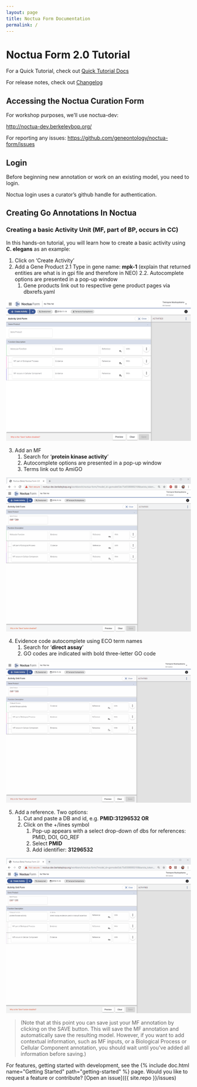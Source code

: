 ```yaml
---
layout: page
title: Noctua Form Documentation
permalink: /
---
```


# Noctua Form 2.0 Tutorial

For a Quick Tutorial, check out [Quick Tutorial Docs](docs/quick-outline-tutorial.md)

For release notes, check out [Changelog](docs/changelog.md)

## Accessing the Noctua Curation Form

For workshop purposes, we’ll use noctua-dev:

<http://noctua-dev.berkeleybop.org/>

For reporting any issues: <https://github.com/geneontology/noctua-form/issues>

## Login

Before beginning new annotation or work on an existing model, you need to login.

Noctua login uses a curator’s github handle for authentication.

## Creating Go Annotations In Noctua

### Creating a basic Activity Unit (MF, part of BP, occurs in CC)

In this hands-on tutorial, you will learn how to create a basic activity using
**C. elegans** as an example:

1.  Click on ‘Create Activity’
2.  Add a Gene Product
    2.1  Type in gene name: **mpk-1** (explain that returned entities are what is
        in gpi file and therefore in NEO)
    2.2.  Autocomplete options are presented in a pop-up window
    1.  Gene products link out to respective gene product pages via dbxrefs.yaml

![](assets/img/create-autocomplete.gif)

3.  Add an MF
    1.  Search for ‘**protein kinase activity**’
    2.  Autocomplete options are presented in a pop-up window
    3.  Terms link out to AmiGO


![](assets/img/create-autocomplete-mf-linkouts.gif)


4.  Evidence code autocomplete using ECO term names
    1.  Search for ‘**direct assay**’
    2.  GO codes are indicated with bold three-letter GO code


![](assets/img/create-autocomplete-evidence.gif)


5.  Add a reference. Two options:
    1.  Cut and paste a DB and id, e.g. **PMID:31296532 OR**
    2.  Click on the +/lines symbol
        1.  Pop-up appears with a select drop-down of dbs for references: PMID,
            DOI, GO_REF
        2.  Select **PMID**
        3.  Add identifier: **31296532**


![](assets/img/create-autocomplete-ref.gif)


>   (Note that at this point you can save just your MF annotation by clicking on
>   the SAVE button. This will save the MF annotation and automatically save the
>   resulting model. However, if you want to add contextual information, such as
>   MF inputs, or a Biological Process or Cellular Component annotation, you
>   should wait until you’ve added all information before saving.)





For features, getting started with development, see the {% include doc.html name="Getting Started" path="getting-started" %} page. Would you like to request a feature or contribute?
[Open an issue]({{ site.repo }}/issues)
